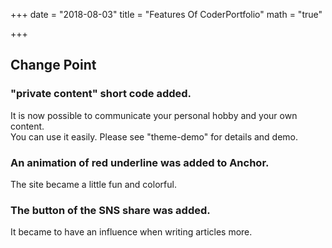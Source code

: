+++
date = "2018-08-03"
title = "Features Of CoderPortfolio"
math = "true"

+++

## Change Point  

### "private content" short code added. 

It is now possible to communicate your personal hobby and your own content.  
You can use it easily.
Please see "theme-demo" for details and demo.  

### An animation of red underline was added to Anchor.

The site became a little fun and colorful.

### The button of the SNS share was added.

It became to have an influence when writing articles more.